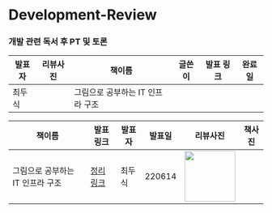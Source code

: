# Development-Review

### 개발 관련 독서 후 PT 및 토론 

| 발표자   | 리뷰사진         | 책이름           | 글쓴이           | 발표 링크      | 완료일 |
| ----- | ----------------- | ---------------- | --------------- | --------------| -------- |  
| 최두식 |  | 그림으로 공부하는 IT 인프라 구조 | 

| 책이름                                       | 발표 링크                 | 발표자 | 발표일 | 리뷰사진                        | 책사진 |
| ------------------------------------------- | ------------------------ | ------ | ------ | ----------------------------- | ------------------------ |
| 그림으로 공부하는 IT 인프라 구조 | [정리 링크](https://doosicee.tistory.com/entry/%EA%B7%B8%EB%A6%BC%EC%9C%BC%EB%A1%9C-%EA%B3%B5%EB%B6%80%ED%95%98%EB%8A%94-IT-%EC%9D%B8%ED%94%84%EB%9D%BC-%EA%B5%AC%EC%A1%B0%EC%A0%95%EB%A6%AC) | 최두식 | 220614 | <img src="https://user-images.githubusercontent.com/82255957/174920350-f5ee5b7f-4cac-4af4-8dc8-4f2168c4294b.png" width="100" height="100"/> | 
